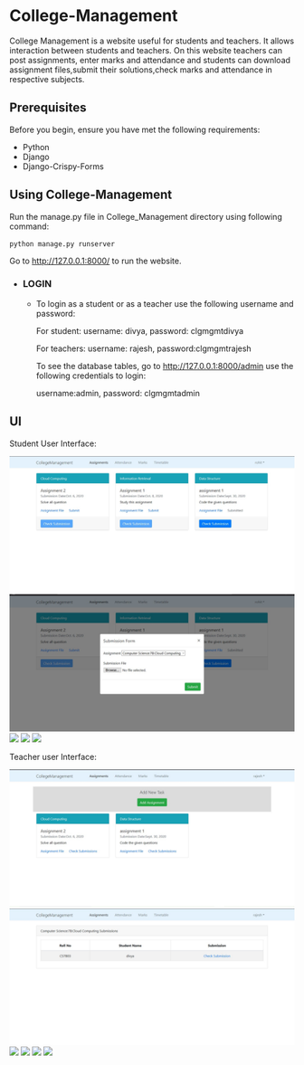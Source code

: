 # College-Management
College Management is a website useful for students and teachers. It allows interaction between students and teachers. On this website teachers can post assignments, enter marks and attendance and students can download assignment files,submit their solutions,check marks and attendance in respective subjects.

## Prerequisites

Before you begin, ensure you have met the following requirements:
- Python
- Django
- Django-Crispy-Forms

## Using College-Management

Run the manage.py file in College_Management directory using following command:
```
python manage.py runserver
```
Go to http://127.0.0.1:8000/ to run the website.

- ### LOGIN

  - To login as a student or as a teacher use the following username and password:
    
    For student: username: divya, password: clgmgmtdivya
    
    For teachers: username: rajesh, password:clgmgmtrajesh
    
    To see the database tables, go to http://127.0.0.1:8000/admin use the following credentials to login:
    
    username:admin, password: clgmgmtadmin
    
## UI 

Student User Interface:

<img src="images/Student_home.jpg">

<img src="images/Student_Submission.jpg">

<img src="images/student_ui_attendance.jpg">

<img src="images/student_ui_marks.jpg">

<img src="images/student_ui_timetable.jpg">


Teacher user Interface:

<img src="images/staff_home.jpg">

<img src="images/staff_check_Submission.jpg">

<img src="images/staff_ui_attendance1.jpg">

<img src="images/staff_ui_attendance2.jpg">

<img src="images/staff_ui_marks1.jpg">

<img src="images/staff_ui_marks2.jpg">
